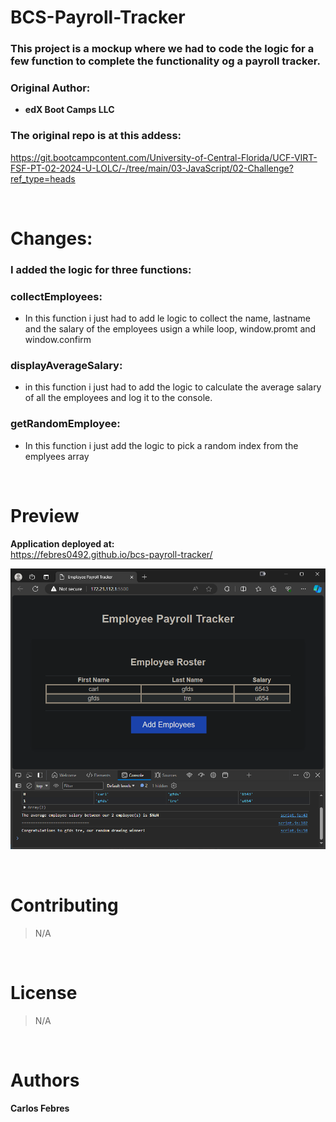 # BCS-Payroll-Tracker

### This project is a mockup where we had to code the logic for a few function to complete the functionality og a payroll tracker.


### Original Author: 
* **edX Boot Camps LLC**

### The original repo is at this addess: 
https://git.bootcampcontent.com/University-of-Central-Florida/UCF-VIRT-FSF-PT-02-2024-U-LOLC/-/tree/main/03-JavaScript/02-Challenge?ref_type=heads

<br>

# Changes:
### I added the logic for three functions:

### collectEmployees:
* In this function i just had to add le logic to collect the name, lastname and the salary of the employees usign a while loop, window.promt and window.confirm


### displayAverageSalary:
*  in this function i just had to add the logic to calculate the average salary of all the employees and log it to the console.


### getRandomEmployee:
*  In this function i just add the logic to pick a random index from the emplyees array

<br>

# Preview

**Application deployed at:**  
https://febres0492.github.io/bcs-payroll-tracker/

![Payroll tracker Web-app.](salaryTracker.png)

<br>

# Contributing 
>   N/A

<br>

# License
>   N/A

<br>

# Authors
**Carlos Febres**



